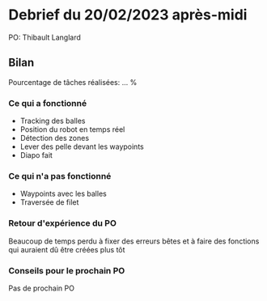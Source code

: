 # Debrief du 20/02/2023 après-midi

PO: Thibault Langlard

## Bilan

Pourcentage de tâches réalisées: ... %

### Ce qui a fonctionné
- Tracking des balles
- Position du robot en temps réel
- Détection des zones
- Lever des pelle devant les waypoints
- Diapo fait

### Ce qui n'a pas fonctionné
- Waypoints avec les balles 
- Traversée de filet


### Retour d'expérience du PO
Beaucoup de temps perdu à fixer des erreurs bêtes  et à faire des fonctions qui auraient dû être créées plus tôt

### Conseils pour le prochain PO
Pas de prochain PO

